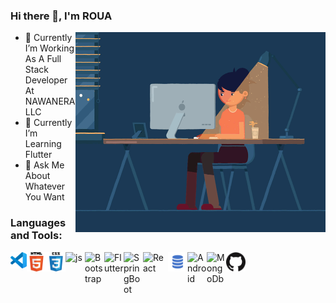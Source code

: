 ### Hi there 👋, I'm ROUA


 <img align="right" alt="GIF" src="https://github.com/RouaBoussetta/RouaBoussetta/blob/main/computer.gif" width="400" height="320" />
 

- 🔭 Currently I’m Working As A Full Stack Developer At NAWANERA LLC
- 🌱 Currently I’m Learning Flutter
- 💬 Ask Me About Whatever You Want

### Languages and Tools:

<img align="left" alt="Visual Studio Code" width="26px" src="https://raw.githubusercontent.com/github/explore/80688e429a7d4ef2fca1e82350fe8e3517d3494d/topics/visual-studio-code/visual-studio-code.png" />

<img align="left" alt="HTML5" width="31px" src="https://raw.githubusercontent.com/github/explore/80688e429a7d4ef2fca1e82350fe8e3517d3494d/topics/html/html.png" />
<img align="left" alt="CSS3" width="31px" src="https://raw.githubusercontent.com/github/explore/80688e429a7d4ef2fca1e82350fe8e3517d3494d/topics/css/css.png" />
<img align="left" alt="js" width="31px" src="https://logos-marques.com/wp-content/uploads/2021/03/JavaScript-Logo.png" />
<img align="left" alt="Bootstrap" width="31px" src="https://www.easy-micro.org/images/logiciels/web-frameworks/bootstrap-stack.png" />
<img align="left" alt="Flutter" width="31px" src="https://www.ideematic.com/wp-content/uploads/2020/07/flutter_logo.png" />

<img align="left" alt="SpringBoot" width="31px" src="https://blog.talanlabs.com/microservices-partie-4-spring-boot/cover.png" />
<img align="left" alt="React" width="40px" src="https://www.ubidreams.fr/wp-content/uploads/2020/06/logo-react-js.png" />
<img align="left" alt="SQL" width="31px" src="https://raw.githubusercontent.com/github/explore/80688e429a7d4ef2fca1e82350fe8e3517d3494d/topics/sql/sql.png" />
<img align="left" alt="Android" width="31px" src="https://upload.wikimedia.org/wikipedia/commons/thumb/d/d7/Android_robot.svg/1200px-Android_robot.svg.png" />
<img align="left" alt="MongoDb" width="31px" src="https://www.pxpng.com/public/uploads/small/116089896921stskszgltblypypsqtf2tceem6ndptuimj1a8lgmst7met3bp8sxtp79jy27qyeaoratttbfc7zfmvpa7m2tmrej2oifkfl5apn.png" />
<img align="left" alt="GitHub" width="31px" src="https://raw.githubusercontent.com/github/explore/78df643247d429f6cc873026c0622819ad797942/topics/github/github.png" />



